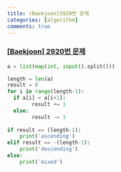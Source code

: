 ```yaml
---
title: (Baekjoon)2920번 문제
categories: [algorithm]
comments: true
---
```


### [[Baekjoon] 2920번 문제](https://www.acmicpc.net/problem/2920)

```python
a = list(map(int, input().split()))

length = len(a)  
result = 0  
for i in range(length-1):  
  if a[i] < a[i+1]:  
        result += 1  
  else:
        result -= 1  
  
if result == (length-1):  
    print('ascending')  
elif result == -(length-1):  
    print('descending')  
else:  
    print('mixed')
```
